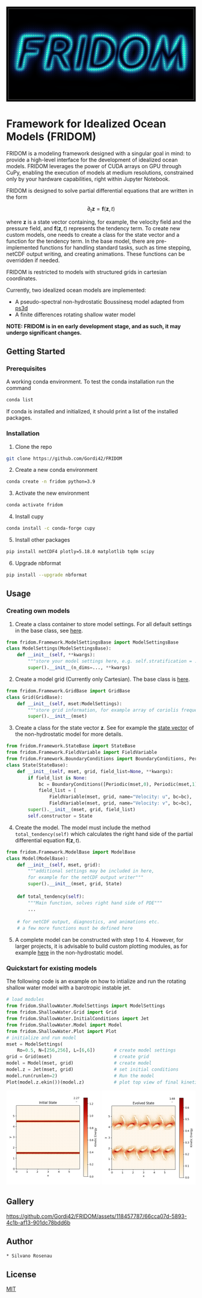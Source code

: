 [![](media/fridom-title.png)](https://www.youtube.com/watch?v=Fotni4P2ZQs)

# Framework for Idealized Ocean Models (FRIDOM)

FRIDOM is a modeling framework designed with a singular goal in mind: to provide a high-level interface for the development of idealized ocean models. FRIDOM leverages the power of CUDA arrays on GPU through CuPy, enabling the execution of models at medium resolutions, constrained only by your hardware capabilities, right within Jupyter Notebook.

FRIDOM is designed to solve partial differential equations that are written in the form

$$ \partial_t \mathbf{z} = \mathbf{f}(\mathbf{z}, t) $$

where $\mathbf{z}$ is a state vector containing, for example, the velocity field and the pressure field, and $\mathbf{f}(\mathbf{z}, t)$ represents the tendency term. To create new custom models, one needs to create a class for the state vector and a function for the tendency term. In the base model, there are pre-implemented functions for handling standard tasks, such as time stepping, netCDF output writing, and creating animations. These functions can be overridden if needed.

FRIDOM is restricted to models with structured grids in cartesian coordinates.

Currently, two idealized ocean models are implemented:
- A pseudo-spectral non-hydrostatic Boussinesq model adapted from [ps3d](https://github.com/ceden/ps3d)
- A finite differences rotating shallow water model

**NOTE: FRIDOM is in en early development stage, and as such, it may undergo significant changes.**

## Getting Started

### Prerequisites
A working conda environment. To test the conda installation run the command
```sh
conda list
```
If conda is installed and initialized, it should print a list of the installed packages.

### Installation

1. Clone the repo
```sh
git clone https://github.com/Gordi42/FRIDOM
```
2. Create a new conda environment
```sh
conda create -n fridom python=3.9
```
3. Activate the new environment
```sh
conda activate fridom
```
4. Install cupy
```sh
conda install -c conda-forge cupy
```
5. Install other packages
```sh
pip install netCDF4 plotly=5.18.0 matplotlib tqdm scipy
```
6. Upgrade nbformat
```sh
pip install --upgrade nbformat
```

## Usage

### Creating own models
1. Create a class container to store model settings. For all default settings in the base class, see [here](fridom/Framework/ModelSettingsBase.py).
```python
from fridom.Framework.ModelSettingsBase import ModelSettingsBase
class ModelSettings(ModelSettingsBase):
    def __init__(self, **kwargs):
        """store your model settings here, e.g. self.stratification = ..."""
        super().__init__(n_dims=..., **kwargs)
```
2. Create a model grid (Currently only Cartesian). The base class is [here](fridom/Framework/GridBase.py).
```python
from fridom.Framework.GridBase import GridBase
class Grid(GridBase):
    def __init__(self, mset:ModelSettings):
        """store grid information, for example array of coriolis frequency"""
        super().__init__(mset)
```
3. Create a class for the state vector $\mathbf{z}$. See for example the [state vector](fridom/NonHydrostatic/State.py) of the non-hydrostatic model for more details.
```python
from fridom.Framework.StateBase import StateBase
from fridom.Framework.FieldVariable import FieldVariable
from fridom.Framework.BoundaryConditions import BoundaryConditions, Periodic
class State(StateBase):
    def __init__(self, mset, grid, field_list=None, **kwargs):
        if field_list is None:
            bc = BoundaryConditions([Periodic(mset,0), Periodic(mset,1)])
            field_list = [
                FieldVariable(mset, grid, name="Velocity: u", bc=bc),
                FieldVariable(mset, grid, name="Velocity: v", bc=bc), ...]
        super().__init__(mset, grid, field_list)
        self.constructor = State
```
4. Create the model. The model must include the method ```total_tendency(self)``` which calculates the right hand side of the partial differential equation $\mathbf{f}(\mathbf{z},t)$.
```python
from fridom.Framework.ModelBase import ModelBase
class Model(ModelBase):
    def __init__(self, mset, grid):
        """additional settings may be included in here, 
        for example for the netCDF output writer"""
        super().__init__(mset, grid, State)

    def total_tendency(self):
        """Main function, solves right hand side of PDE"""
        ...

    # for netCDF output, diagnostics, and animations etc.
    # a few more functions must be defined here
```
5. A complete model can be constructed with step 1 to 4. However, for larger projects, it is advisable to build custom plotting modules, as for example [here](fridom/NonHydrostatic/Plot.py) in the non-hydrostatic model.


### Quickstart for existing models
The following code is an example on how to intialize and run the rotating shallow water model with a barotropic instable jet.

```python
# load modules
from fridom.ShallowWater.ModelSettings import ModelSettings
from fridom.ShallowWater.Grid import Grid
from fridom.ShallowWater.InitialConditions import Jet
from fridom.ShallowWater.Model import Model
from fridom.ShallowWater.Plot import Plot
# initialize and run model
mset = ModelSettings(
    Ro=0.5, N=[256,256], L=[6,6])       # create model settings
grid = Grid(mset)                       # create grid
model = Model(mset, grid)               # create model
model.z = Jet(mset, grid)               # set initial conditions
model.run(runlen=2)                     # Run the model
Plot(model.z.ekin())(model.z)           # plot top view of final kinetic energy
```
<p float="left">
  <img src="media/ShallowWater/SW_Jet_ini.png" width="250" />
  <img src="media/ShallowWater/SW_Jet_evo.png" width="250" /> 
</p>


## Gallery
https://github.com/Gordi42/FRIDOM/assets/118457787/66cca07d-5893-4c1b-af13-901dc78bdd6b


## Author
    * Silvano Rosenau

## License


[MIT](LICENSE.txt)



